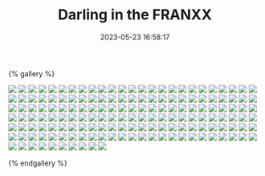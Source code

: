 ﻿---
title: Darling in the FRANXX
date: 2023-05-23 16:58:17
comments: false
---

{% gallery %}

![](https://cdn.staticaly.com/gh/1405720461/images@master/Darling/1.webp)
![](https://cdn.staticaly.com/gh/1405720461/images@master/Darling/2.webp)
![](https://cdn.staticaly.com/gh/1405720461/images@master/Darling/3.webp)
![](https://cdn.staticaly.com/gh/1405720461/images@master/Darling/4.webp)
![](https://cdn.staticaly.com/gh/1405720461/images@master/Darling/5.webp)
![](https://cdn.staticaly.com/gh/1405720461/images@master/Darling/6.webp)
![](https://cdn.staticaly.com/gh/1405720461/images@master/Darling/7.webp)
![](https://cdn.staticaly.com/gh/1405720461/images@master/Darling/8.webp)
![](https://cdn.staticaly.com/gh/1405720461/images@master/Darling/9.webp)
![](https://cdn.staticaly.com/gh/1405720461/images@master/Darling/10.webp)
![](https://cdn.staticaly.com/gh/1405720461/images@master/Darling/11.webp)
![](https://cdn.staticaly.com/gh/1405720461/images@master/Darling/12.webp)
![](https://cdn.staticaly.com/gh/1405720461/images@master/Darling/13.webp)
![](https://cdn.staticaly.com/gh/1405720461/images@master/Darling/14.webp)
![](https://cdn.staticaly.com/gh/1405720461/images@master/Darling/15.webp)
![](https://cdn.staticaly.com/gh/1405720461/images@master/Darling/16.webp)
![](https://cdn.staticaly.com/gh/1405720461/images@master/Darling/17.webp)
![](https://cdn.staticaly.com/gh/1405720461/images@master/Darling/18.webp)
![](https://cdn.staticaly.com/gh/1405720461/images@master/Darling/19.webp)
![](https://cdn.staticaly.com/gh/1405720461/images@master/Darling/20.webp)
![](https://cdn.staticaly.com/gh/1405720461/images@master/Darling/21.webp)
![](https://cdn.staticaly.com/gh/1405720461/images@master/Darling/22.webp)
![](https://cdn.staticaly.com/gh/1405720461/images@master/Darling/23.webp)
![](https://cdn.staticaly.com/gh/1405720461/images@master/Darling/24.webp)
![](https://cdn.staticaly.com/gh/1405720461/images@master/Darling/25.webp)
![](https://cdn.staticaly.com/gh/1405720461/images@master/Darling/26.webp)
![](https://cdn.staticaly.com/gh/1405720461/images@master/Darling/27.webp)
![](https://cdn.staticaly.com/gh/1405720461/images@master/Darling/28.webp)
![](https://cdn.staticaly.com/gh/1405720461/images@master/Darling/29.webp)
![](https://cdn.staticaly.com/gh/1405720461/images@master/Darling/30.webp)
![](https://cdn.staticaly.com/gh/1405720461/images@master/Darling/31.webp)
![](https://cdn.staticaly.com/gh/1405720461/images@master/Darling/32.webp)
![](https://cdn.staticaly.com/gh/1405720461/images@master/Darling/33.webp)
![](https://cdn.staticaly.com/gh/1405720461/images@master/Darling/34.webp)
![](https://cdn.staticaly.com/gh/1405720461/images@master/Darling/35.webp)
![](https://cdn.staticaly.com/gh/1405720461/images@master/Darling/36.webp)
![](https://cdn.staticaly.com/gh/1405720461/images@master/Darling/37.webp)
![](https://cdn.staticaly.com/gh/1405720461/images@master/Darling/38.webp)
![](https://cdn.staticaly.com/gh/1405720461/images@master/Darling/39.webp)
![](https://cdn.staticaly.com/gh/1405720461/images@master/Darling/40.webp)
![](https://cdn.staticaly.com/gh/1405720461/images@master/Darling/41.webp)
![](https://cdn.staticaly.com/gh/1405720461/images@master/Darling/42.webp)
![](https://cdn.staticaly.com/gh/1405720461/images@master/Darling/43.webp)
![](https://cdn.staticaly.com/gh/1405720461/images@master/Darling/44.webp)
![](https://cdn.staticaly.com/gh/1405720461/images@master/Darling/45.webp)
![](https://cdn.staticaly.com/gh/1405720461/images@master/Darling/46.webp)
![](https://cdn.staticaly.com/gh/1405720461/images@master/Darling/47.webp)
![](https://cdn.staticaly.com/gh/1405720461/images@master/Darling/48.webp)
![](https://cdn.staticaly.com/gh/1405720461/images@master/Darling/49.webp)
![](https://cdn.staticaly.com/gh/1405720461/images@master/Darling/50.webp)
![](https://cdn.staticaly.com/gh/1405720461/images@master/Darling/51.webp)
![](https://cdn.staticaly.com/gh/1405720461/images@master/Darling/52.webp)
![](https://cdn.staticaly.com/gh/1405720461/images@master/Darling/53.webp)
![](https://cdn.staticaly.com/gh/1405720461/images@master/Darling/54.webp)
![](https://cdn.staticaly.com/gh/1405720461/images@master/Darling/55.webp)
![](https://cdn.staticaly.com/gh/1405720461/images@master/Darling/56.webp)
![](https://cdn.staticaly.com/gh/1405720461/images@master/Darling/57.webp)
![](https://cdn.staticaly.com/gh/1405720461/images@master/Darling/58.webp)
![](https://cdn.staticaly.com/gh/1405720461/images@master/Darling/59.webp)
![](https://cdn.staticaly.com/gh/1405720461/images@master/Darling/60.webp)
![](https://cdn.staticaly.com/gh/1405720461/images@master/Darling/61.webp)
![](https://cdn.staticaly.com/gh/1405720461/images@master/Darling/62.webp)
![](https://cdn.staticaly.com/gh/1405720461/images@master/Darling/63.webp)
![](https://cdn.staticaly.com/gh/1405720461/images@master/Darling/64.webp)
![](https://cdn.staticaly.com/gh/1405720461/images@master/Darling/65.webp)
![](https://cdn.staticaly.com/gh/1405720461/images@master/Darling/66.webp)
![](https://cdn.staticaly.com/gh/1405720461/images@master/Darling/67.webp)
![](https://cdn.staticaly.com/gh/1405720461/images@master/Darling/68.webp)
![](https://cdn.staticaly.com/gh/1405720461/images@master/Darling/69.webp)
![](https://cdn.staticaly.com/gh/1405720461/images@master/Darling/70.webp)
![](https://cdn.staticaly.com/gh/1405720461/images@master/Darling/71.webp)
![](https://cdn.staticaly.com/gh/1405720461/images@master/Darling/72.webp)
![](https://cdn.staticaly.com/gh/1405720461/images@master/Darling/73.webp)
![](https://cdn.staticaly.com/gh/1405720461/images@master/Darling/74.webp)
![](https://cdn.staticaly.com/gh/1405720461/images@master/Darling/75.webp)
![](https://cdn.staticaly.com/gh/1405720461/images@master/Darling/76.webp)
![](https://cdn.staticaly.com/gh/1405720461/images@master/Darling/77.webp)
![](https://cdn.staticaly.com/gh/1405720461/images@master/Darling/78.webp)
![](https://cdn.staticaly.com/gh/1405720461/images@master/Darling/79.webp)
![](https://cdn.staticaly.com/gh/1405720461/images@master/Darling/80.webp)
![](https://cdn.staticaly.com/gh/1405720461/images@master/Darling/81.webp)
![](https://cdn.staticaly.com/gh/1405720461/images@master/Darling/82.webp)
![](https://cdn.staticaly.com/gh/1405720461/images@master/Darling/83.webp)
![](https://cdn.staticaly.com/gh/1405720461/images@master/Darling/84.webp)
![](https://cdn.staticaly.com/gh/1405720461/images@master/Darling/85.webp)
![](https://cdn.staticaly.com/gh/1405720461/images@master/Darling/86.webp)
![](https://cdn.staticaly.com/gh/1405720461/images@master/Darling/87.webp)
![](https://cdn.staticaly.com/gh/1405720461/images@master/Darling/88.webp)
![](https://cdn.staticaly.com/gh/1405720461/images@master/Darling/89.webp)
![](https://cdn.staticaly.com/gh/1405720461/images@master/Darling/90.webp)
![](https://cdn.staticaly.com/gh/1405720461/images@master/Darling/91.webp)
![](https://cdn.staticaly.com/gh/1405720461/images@master/Darling/92.webp)
![](https://cdn.staticaly.com/gh/1405720461/images@master/Darling/93.webp)
![](https://cdn.staticaly.com/gh/1405720461/images@master/Darling/94.webp)
![](https://cdn.staticaly.com/gh/1405720461/images@master/Darling/95.webp)
![](https://cdn.staticaly.com/gh/1405720461/images@master/Darling/96.webp)
![](https://cdn.staticaly.com/gh/1405720461/images@master/Darling/97.webp)
![](https://cdn.staticaly.com/gh/1405720461/images@master/Darling/98.webp)
![](https://cdn.staticaly.com/gh/1405720461/images@master/Darling/99.webp)
![](https://cdn.staticaly.com/gh/1405720461/images@master/Darling/100.webp)
![](https://cdn.staticaly.com/gh/1405720461/images@master/Darling/101.webp)
![](https://cdn.staticaly.com/gh/1405720461/images@master/Darling/102.webp)
![](https://cdn.staticaly.com/gh/1405720461/images@master/Darling/103.webp)
![](https://cdn.staticaly.com/gh/1405720461/images@master/Darling/104.webp)
![](https://cdn.staticaly.com/gh/1405720461/images@master/Darling/105.webp)
![](https://cdn.staticaly.com/gh/1405720461/images@master/Darling/106.webp)
![](https://cdn.staticaly.com/gh/1405720461/images@master/Darling/107.webp)
![](https://cdn.staticaly.com/gh/1405720461/images@master/Darling/108.webp)
![](https://cdn.staticaly.com/gh/1405720461/images@master/Darling/109.webp)
![](https://cdn.staticaly.com/gh/1405720461/images@master/Darling/110.webp)
![](https://cdn.staticaly.com/gh/1405720461/images@master/Darling/111.webp)
![](https://cdn.staticaly.com/gh/1405720461/images@master/Darling/112.webp)
![](https://cdn.staticaly.com/gh/1405720461/images@master/Darling/113.webp)
![](https://cdn.staticaly.com/gh/1405720461/images@master/Darling/114.webp)
![](https://cdn.staticaly.com/gh/1405720461/images@master/Darling/115.webp)
![](https://cdn.staticaly.com/gh/1405720461/images@master/Darling/116.webp)
![](https://cdn.staticaly.com/gh/1405720461/images@master/Darling/117.webp)
![](https://cdn.staticaly.com/gh/1405720461/images@master/Darling/118.webp)
![](https://cdn.staticaly.com/gh/1405720461/images@master/Darling/119.webp)
![](https://cdn.staticaly.com/gh/1405720461/images@master/Darling/120.webp)
![](https://cdn.staticaly.com/gh/1405720461/images@master/Darling/121.webp)
![](https://cdn.staticaly.com/gh/1405720461/images@master/Darling/122.webp)
![](https://cdn.staticaly.com/gh/1405720461/images@master/Darling/123.webp)
![](https://cdn.staticaly.com/gh/1405720461/images@master/Darling/124.webp)
![](https://cdn.staticaly.com/gh/1405720461/images@master/Darling/125.webp)
![](https://cdn.staticaly.com/gh/1405720461/images@master/Darling/126.webp)
![](https://cdn.staticaly.com/gh/1405720461/images@master/Darling/127.webp)
![](https://cdn.staticaly.com/gh/1405720461/images@master/Darling/128.webp)
![](https://cdn.staticaly.com/gh/1405720461/images@master/Darling/129.webp)
![](https://cdn.staticaly.com/gh/1405720461/images@master/Darling/130.webp)
![](https://cdn.staticaly.com/gh/1405720461/images@master/Darling/131.webp)
![](https://cdn.staticaly.com/gh/1405720461/images@master/Darling/132.webp)
![](https://cdn.staticaly.com/gh/1405720461/images@master/Darling/133.webp)
![](https://cdn.staticaly.com/gh/1405720461/images@master/Darling/134.webp)
![](https://cdn.staticaly.com/gh/1405720461/images@master/Darling/135.webp)
![](https://cdn.staticaly.com/gh/1405720461/images@master/Darling/136.webp)
![](https://cdn.staticaly.com/gh/1405720461/images@master/Darling/137.webp)
![](https://cdn.staticaly.com/gh/1405720461/images@master/Darling/138.webp)
![](https://cdn.staticaly.com/gh/1405720461/images@master/Darling/139.webp)
![](https://cdn.staticaly.com/gh/1405720461/images@master/Darling/140.webp)
![](https://cdn.staticaly.com/gh/1405720461/images@master/Darling/141.webp)
![](https://cdn.staticaly.com/gh/1405720461/images@master/Darling/142.webp)
![](https://cdn.staticaly.com/gh/1405720461/images@master/Darling/143.webp)
![](https://cdn.staticaly.com/gh/1405720461/images@master/Darling/144.webp)
![](https://cdn.staticaly.com/gh/1405720461/images@master/Darling/145.webp)
![](https://cdn.staticaly.com/gh/1405720461/images@master/Darling/146.webp)
![](https://cdn.staticaly.com/gh/1405720461/images@master/Darling/147.webp)
![](https://cdn.staticaly.com/gh/1405720461/images@master/Darling/148.webp)
![](https://cdn.staticaly.com/gh/1405720461/images@master/Darling/149.webp)
![](https://cdn.staticaly.com/gh/1405720461/images@master/Darling/150.webp)
![](https://cdn.staticaly.com/gh/1405720461/images@master/Darling/151.webp)
![](https://cdn.staticaly.com/gh/1405720461/images@master/Darling/152.webp)
![](https://cdn.staticaly.com/gh/1405720461/images@master/Darling/153.webp)
![](https://cdn.staticaly.com/gh/1405720461/images@master/Darling/154.webp)
![](https://cdn.staticaly.com/gh/1405720461/images@master/Darling/155.webp)
![](https://cdn.staticaly.com/gh/1405720461/images@master/Darling/156.webp)
![](https://cdn.staticaly.com/gh/1405720461/images@master/Darling/157.webp)
![](https://cdn.staticaly.com/gh/1405720461/images@master/Darling/158.webp)
![](https://cdn.staticaly.com/gh/1405720461/images@master/Darling/159.webp)
![](https://cdn.staticaly.com/gh/1405720461/images@master/Darling/160.webp)

{% endgallery %}
